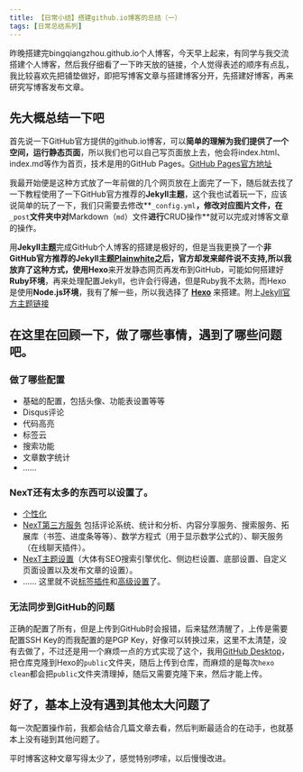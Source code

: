 ```yaml
---
title: 【日常小结】搭建github.io博客的总结（一）
tags: [日常总结系列]
---
```


昨晚搭建完bingqiangzhou.github.io个人博客，今天早上起来，有同学与我交流搭建个人博客，然后我仔细看了一下昨天放的链接，个人觉得表述的顺序有点乱，我比较喜欢先把铺垫做好，即把写博客文章与搭建博客分开，先搭建好博客，再来研究写博客发布文章。

<!--more-->

## 先大概总结一下吧 ##

首先说一下GitHub官方提供的github.io博客，可以**简单的理解为我们提供了一个空间，运行静态页面**，所以我们也可以自己写页面放上去，他会将index.html、index.md等作为首页，技术是用的GitHub Pages。[GitHub Pages官方地址](https://pages.github.com/)

我最开始便是这种方式放了一年前做的几个网页放在上面完了一下，随后就去找了一下教程使用了一下GitHub官方推荐的**Jekyll主题**，这个我也试着玩一下，应该说简单的玩了一下，我们只需要去修改**`_config.yml`**，修改对应图片文件，在**`_post`**文件夹中对**Markdown（`md`）文件**进行**CRUD操作**就可以完成对博客文章的操作。

用**Jekyll主题**完成GitHub个人博客的搭建是极好的，但是当我更换了一个**非GitHub官方推荐的Jekyll主题[Plainwhite](http://jekyllthemes.org/themes/PlainWhite-Jekyll/)**之后，官方却发来邮件说不支持,所以我放弃了这种方式，使用**Hexo**来开发静态网页再发布到GitHub，可能如何搭建好**Ruby环境**，再来处理配置Jekyll，也许会行得通，但是Ruby我不太熟，而Hexo是使用**Node.js环境**，我有了解一些，所以我选择了 **[Hexo](https://hexo.io/)** 来搭建。附上[Jekyll官方主题链接](http://jekyllthemes.org/)

## 在这里在回顾一下，做了哪些事情，遇到了哪些问题吧。 ##

### 做了哪些配置 ###
- 基础的配置，包括头像、功能表设置等等
- Disqus评论
- 代码高亮
- 标签云
- 搜索功能
- 文章数字统计
- ……

### NexT还有太多的东西可以设置了。 ###
- [个性化](http://shenzekun.cn/hexo%E7%9A%84next%E4%B8%BB%E9%A2%98%E4%B8%AA%E6%80%A7%E5%8C%96%E9%85%8D%E7%BD%AE%E6%95%99%E7%A8%8B.html)
- [NexT第三方服务](https://theme-next.org/docs/third-party-services/) 包括评论系统、统计和分析、内容分享服务、搜索服务、拓展库（书签、进度条等等）、数学方程式（用于显示数学公式的）、聊天服务（在线聊天插件）。
- [NexT主题设置](https://theme-next.org/docs/theme-settings/)（大体有SEO搜索引擎优化、侧边栏设置、底部设置、自定义页面设置以及发布文章的设置）。
- ……
这里就不说[标签插件](https://theme-next.org/docs/tag-plugins/)和[高级设置](https://theme-next.org/docs/advanced-settings)了。
 
### 无法同步到GitHub的问题 ###
正确的配置了所有，但是上传到GitHub时会报错，后来猛然清醒了，上传是需要配置SSH Key的而我配置的是PGP Key，好像可以转换过来，这里不太清楚，没有去做了，不过还是用一个麻烦一点的方式实现了这个，我用[GitHub Desktop](https://desktop.github.com/)，把仓库克隆到Hexo的`public`文件夹，随后上传到仓库，而麻烦的是每次`hexo clean`都会把`public`文件夹清理掉，随后又需要克隆下来，然后才能上传。

## 好了，基本上没有遇到其他太大问题了 ##
每一次配置操作前，我都会结合几篇文章去看，然后判断最适合的在动手，也就基本上没有碰到其他问题了。

平时博客这种文章写得太少了，感觉特别啰嗦，以后慢慢改进。




